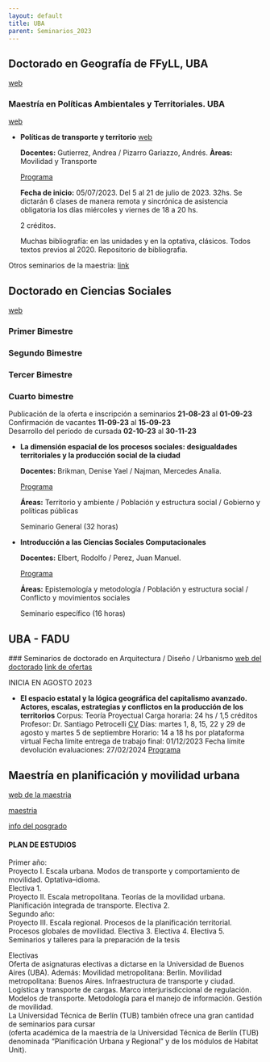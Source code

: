 ```yaml
---
layout: default
title: UBA
parent: Seminarios_2023
--- 
```


## Doctorado en Geografía de FFyLL, UBA

[web](http://posgrado.filo.uba.ar/seminarios-de-doctorado)



### Maestría en Políticas Ambientales y Territoriales. UBA

[web](http://posgrado.filo.uba.ar/maestr%C3%ADa-en-pol%C3%ADticas-ambientales-y-territoriales)

- **Políticas de transporte y territorio** [web](http://posgrado.filo.uba.ar/pol%C3%ADticas-de-transporte-y-territorio-3)

	**Docentes:** Gutierrez, Andrea / Pizarro Gariazzo, Andrés.
	**Àreas:** Movilidad y Transporte
	
	[Programa](http://posgrado.filo.uba.ar/sites/posgrado.filo.uba.ar/files/Politicas%20de%20Transporte%20y%20Territorio%20-%202023.pdf) 
	
	**Fecha de inicio:** 05/07/2023. Del 5 al 21 de julio de 2023. 32hs. Se dictarán 6 clases de manera remota y sincrónica de asistencia obligatoria los días miércoles y viernes de 18 a 20 hs.
	
	2 créditos. 
	
	Muchas bibliografía: en las unidades y en la optativa, clásicos. Todos textos previos al 2020. 
	Repositorio de bibliografia.  

Otros seminarios de la maestria: [link](http://posgrado.filo.uba.ar/plandeestudios-218)


## Doctorado en Ciencias Sociales

[web](http://www.sociales.uba.ar/posgrados/doctorado/#Seminarios)

### Primer Bimestre

### Segundo Bimestre

### Tercer Bimestre

### Cuarto bimestre
Publicación de la oferta e inscripción a seminarios **21-08-23** al **01-09-23**  
Confirmación de vacantes **11-09-23** al **15-09-23**  
Desarrollo del período de cursada **02-10-23** al **30-11-23**

- **La dimensión espacial de los procesos sociales: desigualdades territoriales y la producción social de la ciudad**
	
	**Docentes:** Brikman, Denise Yael / Najman, Mercedes Analia. 
	
	[Programa](https://drive.google.com/file/d/1RDABuKUPwyc17OBEg1a42Weifnb6AOuW/view)
	
	**Áreas:** Territorio y ambiente / Población y estructura social / Gobierno y políticas públicas
	
	Seminario General (32 horas) 

- **Introducción a las Ciencias Sociales Computacionales**
	
	**Docentes:** Elbert, Rodolfo / Perez, Juan Manuel. 
	
	[Programa](https://drive.google.com/drive/folders/1T1kOlryky2U26Xu3fyDWvgnzDJSJLLMy)
	
	**Áreas:** Epistemología y metodología / Población y estructura social / Conflicto y movimientos sociales
	
	Seminario específico (16 horas)


## UBA - FADU

### Seminarios de doctorado en Arquitectura / Diseño / Urbanismo
[web del doctorado](https://www.fadu.uba.ar/categoria/34-doctorado)
[link de ofertas](https://drive.google.com/file/d/1IhEhoqOJ9Q3WMDaFWr9AZi6FVPu44F9-/view)

INICIA EN AGOSTO 2023
- **El espacio estatal y la lógica geográfica del capitalismo avanzado. Actores, escalas,
estrategias y conflictos en la producción de los territorios**
	Corpus: Teoría Proyectual
	Carga horaria: 24 hs / 1,5 créditos
	Profesor: Dr. Santiago Petrocelli  [CV](https://drive.google.com/file/d/1DPu4nlmA_ED0Ae2L9vMTogk3mytGF6dv/view)
	Días: martes 1, 8, 15, 22 y 29 de agosto y martes 5 de septiembre
	Horario: 14 a 18 hs por plataforma virtual
	Fecha límite entrega de trabajo final: 01/12/2023
	Fecha límite devolución evaluaciones: 27/02/2024
	[Programa](https://drive.google.com/file/d/1DdUGq0WJXB4E4BPNvO_2g4m0w5qDUiZv/view)

## Maestría en planificación y movilidad urbana
[web de la maestria](https://www.fadu.uba.ar/post/1151-67-planificacin-y-movilidad-urbana-maestra-uba-con-participacin-fadu)

[maestria](https://www.uba.ar/posgrados/noticia.php?id=202)

[info del posgrado](https://www.uba.ar/posgrados/archivos/MAE-PLANFICACION-Y-MOVILIDAD-URBANA.pdf)

#### PLAN DE ESTUDIOS  
Primer año:  
Proyecto I. Escala urbana. Modos de transporte y comportamiento de movilidad. Optativa–idioma.  
Electiva 1.  
Proyecto II. Escala metropolitana. Teorías de la movilidad urbana. Planificación integrada de transporte. Electiva 2.  
Segundo año:  
Proyecto III. Escala regional. Procesos de la planificación territorial. Procesos globales de movilidad.
Electiva 3. Electiva 4. Electiva 5.  
Seminarios y talleres para la preparación de la tesis  

Electivas  
Oferta de asignaturas electivas a dictarse en la Universidad de Buenos Aires (UBA). Además:
Movilidad metropolitana: Berlín. 
Movilidad metropolitana: Buenos Aires. 
Infraestructura de transporte y ciudad. 
Logística y transporte de cargas. 
Marco interjurisdiccional de regulación. 
Modelos de  transporte. 
Metodología para el manejo de información. 
Gestión de movilidad.  
La Universidad Técnica de Berlín (TUB) también ofrece una gran cantidad de seminarios para cursar  
(oferta académica de la maestría de la Universidad Técnica de Berlín (TUB) denominada “Planificación Urbana y Regional” y de los módulos de Habitat Unit).

